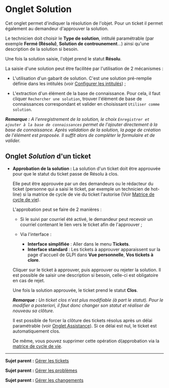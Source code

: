 Onglet Solution
================

Cet onglet permet d'indiquer la résolution de l'objet. Pour un ticket il permet également au demandeur d'approuver la solution.

Le technicien doit choisir le **Type de solution**, intitulé paramétrable (par exemple **Fermé (Résolu)**, **Solution de controunement**...) ainsi qu'une description de la solution si besoin.

Une fois la solution saisie, l'objet prend le statut **Résolu**.

La saisie d'une solution peut être facilitée par l'utilisation de 2 mécanismes :

-   L'utilisation d'un gabarit de solution. C'est une solution pré-remplie définie dans les intitulés (voir [Configurer les intitulés](index.php?fr/08_Module_Configuration/02_Intitulés/01_Intitulés.md "Les intitulés se configurent depuis le menu Configuration > Intitulés")) ;

-   L'extraction d'un élément de la base de connaissance. Pour cela, il faut cliquer `Rechercher une solution`, trouver l'élément de base de connaissances correspondant et valider en choisissant `Utiliser comme solution`.


***Remarque :** A l'enregistrement de la solution, le choix `Enregistrer et ajouter à la base de connaissances` permet de l'ajouter directement à la base de connaissance. Après validation de la solution, la page de création de l'élément est proposée. Il suffit alors de compléter le formulaire et de valider.*


Onglet *Solution* d'un ticket
---------------------------

-   **Approbation de la solution :**
    La solution d'un ticket doit être approuvée pour que le statut du ticket passe de Résolu à clos.

    Elle peut être approuvée par un des demandeurs ou le rédacteur du ticket (personne qui a saisi le ticket, par exemple un technicien de hot-line) si la matrice de cycle de vie du ticket l'autorise (Voir [Matrice de cycle de vie](index.php?fr/04_Module_Assistance/04_Tickets/02_Matrice_de_cycle_de_vie.md)).

    L'approbation peut se faire de 2 manières : 
    
    - Si le suivi par courriel été activé, le demandeur peut recevoir un courriel contenant le lien vers le ticket afin de l'approuver ;

    - Via l'interface :
      - **Interface simplifiée** :
          Aller dans le menu **Tickets**.
      - **Interface standard** :
          Les tickets à approuver apparaissent sur la page d'accueil de GLPI dans **Vue personnelle**, **Vos tickets à clore**.

    Cliquer sur le ticket à approuver, puis approuver ou rejeter la solution. Il est possible de saisir une description si besoin, celle-ci est obligatoire en cas de rejet.

    Une fois la solution approuvée, le ticket prend le statut **Clos**.

    ***Remarque :** Un ticket clos n'est plus modifiable (à part le statut). Pour le modifier a posteriori, il faut donc changer son statut et réaliser de nouveau sa clôture.*

    Il est possible de forcer la clôture des tickets résolus après un délai paramétrable (voir [Onglet Assistance](index.php?fr/07_Module_Administration/04_Entités.md "Cet onglet permet de paramétrer le comportement de la partie assistance de GLPI.")). Si ce délai est nul, le ticket est automatiquement clos.

    De même, vous pouvez supprimer cette opération d(approbation via la [matrice de cycle de vie](index.php?fr/04_Module_Assistance/04_Tickets/02_Matrice_de_cycle_de_vie.md).

-------
**Sujet parent :** [Gérer les tickets](index.php?fr/04_Module_Assistance/06_Tickets/03_Gérer_les_tickets.md "Les tickets se gèrent depuis le menu Assistance > Tickets")

**Sujet parent :** [Gérer les problèmes](index.php?fr/04_Module_Assistance/08_Problèmes.md "Les problèmes se gèrent depuis le menu Assistance > Problèmes")

**Sujet parent :** [Gérer les changements](index.php?fr/04_Module_Assistance/09_Changements.md "Les changements se gèrent depuis le menu Assistance > Changements")